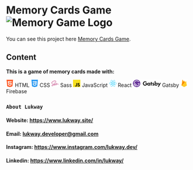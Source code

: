 # Memory Cards Game <img src="https://github.com/Lukway-developer/MemoryCardsGame/blob/master/public/images/logo/favicon.svg" alt="Memory Game Logo" title="Memory Game Logo" height=30 />

You can see this project here [Memory Cards Game](https://memorycards-game.web.app/).

## Content

**This is a game of memory cards made with:**

<img src="https://github.com/Lukway-developer/Logos/blob/master/html.svg" title="HTML Logo" height=20/> HTML
<img src="https://github.com/Lukway-developer/Logos/blob/master/css.svg" title="CSS Logo" height=20/> CSS
<img src="https://github.com/Lukway-developer/Logos/blob/master/sass.svg" title="Sass Logo" height=20/> Sass
<img src="https://github.com/Lukway-developer/Logos/blob/master/js.svg" title="JavaScript Logo" height=20/> JavaScript
<img src="https://github.com/Lukway-developer/Logos/blob/master/react.svg" title="React Logo" height=20/> React
<img src="https://github.com/Lukway-developer/Logos/blob/master/gatsby.svg" title="Gatsby Logo" height=20/> Gatsby
<img src="https://github.com/Lukway-developer/Logos/blob/master/firebase.svg" title="Firebase Logo" height=20/> Firebase

### `About Lukway`

#### Website: <https://www.lukway.site/>

#### Email: lukway.developer@gmail.com

#### Instagram: <https://www.instagram.com/lukway.dev/>

#### Linkedin: <https://www.linkedin.com/in/lukway/>